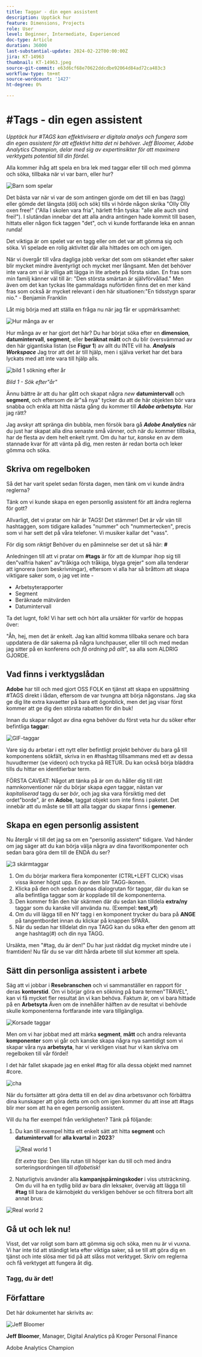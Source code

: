 ```yaml
---
title: Taggar - din egen assistent
description: Upptäck hur
feature: Dimensions, Projects
role: User
level: Beginner, Intermediate, Experienced
doc-type: Article
duration: 36000
last-substantial-update: 2024-02-22T00:00:00Z
jira: KT-14963
thumbnail: KT-14963.jpeg
source-git-commit: e63d6cf68e70622ddcdbe92064d84ad72ca483c3
workflow-type: tm+mt
source-wordcount: '1427'
ht-degree: 0%

---
```



# #Tags - din egen assistent

_Upptäck hur #TAGS kan effektivisera er digitala analys och fungera som din egen assistent för att effektivt hitta det ni behöver. Jeff Bloomer, Adobe Analytics Champion, delar med sig av expertinsikter för att maximera verktygets potential till din fördel._

Alla kommer ihåg att spela en bra lek med taggar eller till och med gömma och söka, tillbaka när vi var barn, eller hur?

![Barn som spelar](assets/kids-playing2.jpeg)

Det bästa var när vi var de som antingen gjorde om det till en bas (tagg) eller gömde det längsta (dölj och sök) tills vi hörde någon skrika &quot;Olly Olly oxen free!&quot; (&quot;Alla I skolen vara fria&quot;, härlett från tyska: &quot;alle alle auch sind frei!&quot;).  I slutändan innebar det att alla andra antingen hade kommit till basen, hittats eller någon fick taggen &quot;det&quot;, och vi kunde fortfarande leka en annan runda!

Det viktiga är om spelet var en tagg eller om det var att gömma sig och söka. Vi spelade en rolig aktivitet där alla hittades om och om igen.

När vi övergår till våra dagliga jobb verkar det som om sökandet efter saker blir mycket mindre äventyrligt och mycket mer långsamt. Men det behöver inte vara om vi är villiga att lägga in lite arbete på första sidan.  En fras som min familj känner väl till är: &quot;Den största smärtan är självförvållad.&quot; Men även om det kan tyckas lite gammaldags nuförtiden finns det en mer känd fras som också är mycket relevant i den här situationen:&quot;En tidsstygn sparar nio.&quot; - Benjamin Franklin

Låt mig börja med att ställa en fråga nu när jag får er uppmärksamhet:


![Hur många av er](assets/how-many-of-you.jpg)

Hur många av er har gjort det här?  Du har börjat söka efter en **dimension**, **datumintervall**, **segment**, eller **beräknat mått** och du blir översvämmad av den här gigantiska listan (se **Figur 1**) av allt du INTE vill ha.  ***Analysis Workspace*** Jag tror att det är till hjälp, men i själva verket har det bara lyckats med att inte vara till hjälp alls.

![bild 1 sökning efter år](assets/tags-example-year.jpg)

*Bild 1 - Sök efter&quot;år&quot;*

Ännu bättre är att du har gått och skapat några *new* **datumintervall** och **segment**, och eftersom de är&quot;så nya&quot; tycker du att de här objekten bör vara snabba och enkla att hitta nästa gång du kommer till ***Adobe arbetsyta***. Har jag rätt?

Jag avskyr att spränga din bubbla, men försök bara gå ***Adobe Analytics*** när du just har skapat alla dina senaste små vänner, och när du kommer tillbaka, har de flesta av dem helt enkelt rymt.  Om du har tur, *kanske* en av dem stannade kvar för att vänta på dig, men resten är redan borta och leker gömma och söka.

## Skriva om regelboken

Så det har varit spelet sedan första dagen, men tänk om vi kunde ändra reglerna?

Tänk om vi kunde skapa en egen personlig assistent för att ändra reglerna för gott?

Allvarligt, det vi pratar om här är TAGS!  Det stämmer!  Det är vår vän till hashtaggen, som tidigare kallades &quot;nummer&quot; och &quot;nummertecken&quot;, precis som vi har sett det på våra telefoner.  Vi musiker kallar det &quot;vass&quot;.

För dig som *riktigt* Behöver du en påminnelse ser det ut så här: **#**

Anledningen till att vi pratar om **#tags** är för att de klumpar ihop sig till den&quot;valfria haken&quot; av&quot;tråkiga och tråkiga, blyga grejer&quot; som alla tenderar att ignorera (som beskrivningar), eftersom vi alla har så bråttom att skapa viktigare saker som, o jag vet inte -

- Arbetsyterapporter
- Segment
- Beräknade mätvärden
- Datumintervall

Ta det lugnt, folk!  Vi har sett och hört alla ursäkter för varför de hoppas över:

&quot;Åh, hej, men det är enkelt.  Jag kan alltid komma tillbaka senare och bara uppdatera de där sakerna på några lunchpauser, eller till och med medan jag sitter på en konferens och *få ordning på allt*&quot;, sa alla som ALDRIG GJORDE.

## Vad finns i verktygslådan

**Adobe** har till och med gjort OSS FOLK en tjänst att skapa en uppsättning #TAGS direkt i lådan, eftersom de var tvungna att börja någonstans.  Jag ska ge dig lite extra kavaetter på bara ett ögonblick, men det jag visar först kommer att ge dig den största rabatten för din buk!

Innan du skapar något av dina egna behöver du först veta hur du söker efter befintliga **taggar**:

![GIF-taggar](assets/tags-gif.gif)

Vare sig du arbetar i ett nytt eller befintligt projekt behöver du bara gå till komponentens sökfält, skriva in en #hashtag tillsammans med ett av dessa huvudtermer (se videon) och trycka på RETUR. Du kan också börja bläddra tills du hittar en identifierbar term.

FÖRSTA CAVEAT: Något att tänka på är om du håller dig till rätt namnkonventioner när du börjar skapa *egen* taggar, nästan var *kapitaliserad* tagg du ser *bör*, och jag ska vara försiktig med det ordet&quot;borde&quot;, är en **Adobe**, taggat objekt som inte finns i paketet.  Det innebär att du måste se till att alla taggar du skapar finns i **gemener**.

## Skapa en egen personlig assistent

Nu återgår vi till det jag sa om en &quot;personlig assistent&quot; tidigare.  Vad händer om jag säger att du kan börja välja några av dina favoritkomponenter och sedan bara göra dem till de ENDA du ser?

![3 skärmtaggar](assets/3-screens-tags.jpg)


1. Om du börjar markera flera komponenter (CTRL+LEFT CLICK) visas vissa ikoner högst upp.  En av dem blir TAGG-ikonen.
1. Klicka på den och sedan öppnas dialogrutan för taggar, där du kan se alla befintliga taggar som är kopplade till de komponenterna.
1. Den kommer från den här skärmen där du sedan kan tilldela **extra/ny** taggar som du kanske vill använda nu.  (Exempel: **test\_v1**)
1. Om du vill lägga till en NY tagg i en komponent trycker du bara på **ANGE** på tangentbordet innan du klickar på knappen SPARA.
1. När du sedan har tilldelat din nya TAGG kan du söka efter den genom att ange hashtag(#) och din nya TAGG.

Ursäkta, men &quot;#tag, du är den!&quot;  Du har just räddat dig mycket mindre ute i framtiden!  Nu får du se var ditt hårda arbete till slut kommer att spela.

## Sätt din personliga assistent i arbete

Säg att vi jobbar i **Resebranschen** och vi sammanställer en rapport för deras **kontorstid**.  Om vi börjar göra en sökning på bara termen&quot;TRAVEL&quot;, kan vi få mycket fler resultat än vi kan behöva.  Faktum är, om vi bara hittade på en **Arbetsyta** Även om de innehåller hälften av de resultat vi behövde skulle komponenterna fortfarande inte vara tillgängliga.

![Korsade taggar](assets/tags-example-travel.jpg)

Men om vi har jobbat med att märka **segment**, **mått** och andra relevanta **komponenter** som vi går och kanske skapa några nya samtidigt som vi skapar våra nya **arbetsyta**, har vi verkligen visat hur vi kan skriva om regelboken till vår fördel!

I det här fallet skapade jag en enkel #tag för alla dessa objekt med namnet #core.

![cha](assets/cha-ching.png)

När du fortsätter att göra detta till en del av dina arbetsvanor och förbättra dina kunskaper att göra detta om och om igen kommer du att inse att #tags blir mer som att ha en egen personlig assistent.

Vill du ha fler exempel från verkligheten? Tänk på följande:

1. Du kan till exempel hitta ett enkelt sätt att hitta **segment** och **datumintervall** for **alla kvartal** in **2023**?

   ![Real world 1](assets/real-world-1.png)

   *Ett extra tips*: Den lilla rutan till höger kan du till och med ändra sorteringsordningen till *alfabetisk*!


1. Naturligtvis använder alla **kampanjspårningskoder** i viss utsträckning.  Om du vill ha en tydlig bild av bara *din* leksaker, överväg att lägga till **#tag** till bara de kärnobjekt du verkligen behöver se och filtrera bort allt annat brus:

![Real world 2](assets/real-world-2.png)

## Gå ut och lek nu!

Visst, det var roligt som barn att gömma sig och söka, men nu är vi vuxna.  Vi har inte tid att ständigt leta efter viktiga saker, så se till att göra dig en tjänst och inte slösa mer tid på att slåss mot verktyget.  Skriv om reglerna och få verktyget att fungera åt dig.

### Tagg, du är det!


## Författare

Det här dokumentet har skrivits av:

![Jeff Bloomer](assets/jeff-bloomer.png)

**Jeff Bloomer**, Manager, Digital Analytics på Kroger Personal Finance

Adobe Analytics Champion







